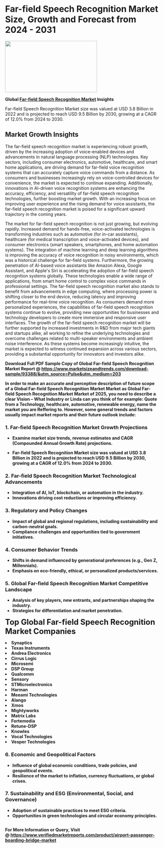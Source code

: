 <H1>Far-field Speech Recognition Market Size, Growth and Forecast from 2024 - 2031</H1><img class="aligncenter size-medium wp-image-584254" src="https://thirdeyenews.in/wp-content/uploads/2024/09/Global-Market-Research-300x168.jpeg" alt="" width="300" height="168" /><p><strong>Global&nbsp;<a href="https://www.marketsizeandtrends.com/download-sample/93388/&amp;utm_source=Pulse&amp;utm_medium=203">Far-field Speech Recognition Market</a> Insights</strong></p><p>Far-field Speech Recognition Market size was valued at USD 3.8 Billion in 2022 and is projected to reach USD 9.5 Billion by 2030, growing at a CAGR of 12.0% from 2024 to 2030.</p><p><h2>Market Growth Insights</h2> <p>The far-field speech recognition market is experiencing robust growth, driven by the increasing adoption of voice-enabled devices and advancements in natural language processing (NLP) technologies. Key sectors, including consumer electronics, automotive, healthcare, and smart home applications, are driving demand for far-field voice recognition systems that can accurately capture voice commands from a distance. As consumers and businesses increasingly rely on voice-controlled devices for convenience, the market is expected to continue expanding. Additionally, innovations in AI-driven voice recognition systems are enhancing the accuracy, efficiency, and versatility of far-field speech recognition technologies, further boosting market growth. With an increasing focus on improving user experience and the rising demand for voice assistants, the far-field speech recognition market is poised for a significant upward trajectory in the coming years.</p> <p><strong></strong></p> <p>The market for far-field speech recognition is not just growing, but evolving rapidly. Increased demand for hands-free, voice-activated technologies is transforming industries such as automotive (for in-car assistants), healthcare (for medical transcription and voice-activated devices), and consumer electronics (smart speakers, smartphones, and home automation systems). The integration of machine learning and deep learning algorithms is improving the accuracy of voice recognition in noisy environments, which was a historical challenge for far-field systems. Furthermore, the growing penetration of AI-based voice assistants like Amazon Alexa, Google Assistant, and Apple's Siri is accelerating the adoption of far-field speech recognition systems globally. These technologies enable a wide range of applications, from smart home control to complex voice commands in professional settings. The far-field speech recognition market also stands to benefit from advancements in edge computing, where processing power is shifting closer to the end device, reducing latency and improving performance for real-time voice recognition. As consumers demand more personalized experiences, the capabilities of far-field speech recognition systems continue to evolve, providing new opportunities for businesses and technology developers to create more immersive and responsive user interfaces. The growth of the far-field speech recognition market will be further supported by increased investments in R&D from major tech giants and startups alike, all working to refine the underlying technologies and overcome challenges related to multi-speaker environments and ambient noise interference. As these systems become increasingly intuitive, the market is expected to witness continued expansion across various sectors, providing a substantial opportunity for innovators and investors alike.</p> <p><strong></p><p><span class=""><strong>Download Full PDF Sample Copy of Global Far-field Speech Recognition Market Report</strong> @ <a href="https://www.marketsizeandtrends.com/download-sample/93388/&amp;utm_source=Pulse&amp;utm_medium=203" target="_blank">https://www.marketsizeandtrends.com/download-sample/93388/&amp;utm_source=Pulse&amp;utm_medium=203</a></span></p><p>In order to make an accurate and perceptive description of future scope of a Global&nbsp;Far-field Speech Recognition Market Market as Global&nbsp;Far-field Speech Recognition Market Market of 2025, you need to describe a clear Vision &ndash; What Industry or Linda can you think of for example: Quote from a Technology, healthcare, automotive, renewable energy, name the market you are Reffering to. However, some general trends and factors usually impact market reports and their future outlook include:</p><h3>1.&nbsp;<strong>Far-field Speech Recognition Market Growth Projections</strong></h3><ul><li>Examine market size trends, revenue estimates and CAGR (Compounded Annual Growth Rate) projections.</li><li><p>Far-field Speech Recognition Market size was valued at USD 3.8 Billion in 2022 and is projected to reach USD 9.5 Billion by 2030, growing at a CAGR of 12.0% from 2024 to 2030.</p></li></ul><h3>2.&nbsp;<strong>Far-field Speech Recognition Market Technological Advancements</strong></h3><ul><li>Integration of AI, IoT, blockchain, or automation in the industry.</li><li>Innovations driving cost reductions or improving efficiency.</li></ul><h3>3.&nbsp;<strong>Regulatory and Policy Changes</strong></h3><ul><li>Impact of global and regional regulations, including sustainability and carbon-neutral goals.</li><li>Compliance challenges and opportunities tied to government initiatives.</li></ul><h3>4.&nbsp;<strong>Consumer Behavior Trends</strong></h3><ul><li>Shifts in demand influenced by generational preferences (e.g., Gen Z, Millennials).</li><li>Emphasis on eco-friendly, ethical, or personalized products/services.</li></ul><h3>5.&nbsp;<strong>Global Far-field Speech Recognition Market Competitive Landscape</strong></h3><ul><li>Analysis of key players, new entrants, and partnerships shaping the industry.</li><li>Strategies for differentiation and market penetration.</li></ul><p data-pm-slice="1 1 []"><span style="color: inherit; font-family: inherit; font-size: 25px;">Top Global Far-field Speech Recognition Market Companies</span></p><div class="" data-test-id=""><p><li>Synaptics</li><li> Texas Instruments</li><li> Andrea Electronics</li><li> Cirrus Logic</li><li> Microsemi</li><li> DSP Group</li><li> Qualcomm</li><li> Sensory</li><li> STMicroelectronics</li><li> Harman</li><li> Meeami Technologies</li><li> Alango</li><li> Xmos</li><li> Mightyworks</li><li> Matrix Labs</li><li> Fortemedia</li><li> Retune-DSP</li><li> Knowles</li><li> Vocal Technologies</li><li> Vesper Technologies</li></p></div><h3>6.&nbsp;<strong>Economic and Geopolitical Factors</strong></h3><ul><li>Influence of global economic conditions, trade policies, and geopolitical events.</li><li>Resilience of the market to inflation, currency fluctuations, or global crises.</li></ul><h3>7.&nbsp;<strong>Sustainability and ESG (Environmental, Social, and Governance)</strong></h3><ul><li>Adoption of sustainable practices to meet ESG criteria.</li><li>Opportunities in green technologies and circular economy principles.</li></ul><h2><strong style="font-size: 14px;">For More Information or Query, Visit @&nbsp;</strong><a style="background-color: #ffffff; font-size: 14px;" href="https://www.marketsizeandtrends.com/report/far-field-speech-recognition-market/" target="_blank">https://www.verifiedmarketreports.com/product/airport-passenger-boarding-bridge-market</a></h2>
